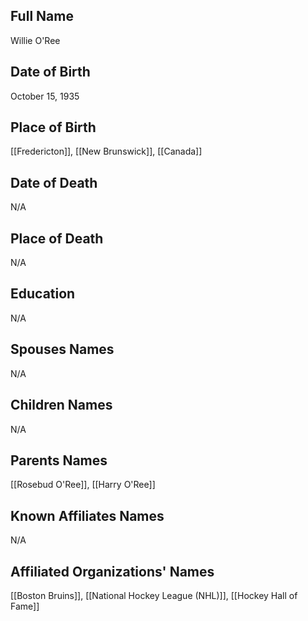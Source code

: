 ## Full Name
Willie O'Ree

## Date of Birth
October 15, 1935

## Place of Birth
[[Fredericton]], [[New Brunswick]], [[Canada]]

## Date of Death
N/A

## Place of Death
N/A

## Education
N/A

## Spouses Names
N/A

## Children Names
N/A

## Parents Names
[[Rosebud O'Ree]], [[Harry O'Ree]]

## Known Affiliates Names
N/A

## Affiliated Organizations' Names
[[Boston Bruins]], [[National Hockey League (NHL)]], [[Hockey Hall of Fame]]